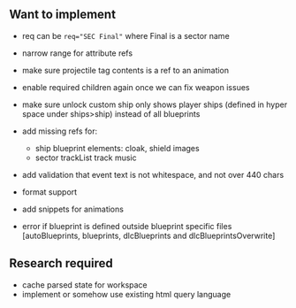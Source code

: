 ## Want to implement

- req can be `req="SEC Final"` where Final is a sector name


- narrow range for attribute refs
- make sure projectile tag contents is a ref to an animation
- enable required children again once we can fix weapon issues
- make sure unlock custom ship only shows player ships (defined in hyper space
  under ships>ship) instead of all blueprints
- add missing refs for:
    - ship blueprint elements: cloak, shield images
    - sector trackList track music
- add validation that event text is not whitespace, and not over 440 chars
- format support
- add snippets for animations
- error if blueprint is defined outside blueprint specific
  files [autoBlueprints, blueprints, dlcBlueprints and dlcBlueprintsOverwrite]

## Research required

- cache parsed state for workspace
- implement or somehow use existing html query language
